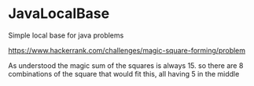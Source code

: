 # JavaLocalBase
 Simple local base for java problems

 https://www.hackerrank.com/challenges/magic-square-forming/problem
 
As understood the magic sum of the squares is always 15. so there are 8 combinations of the square that would fit this, all having 5 in the middle